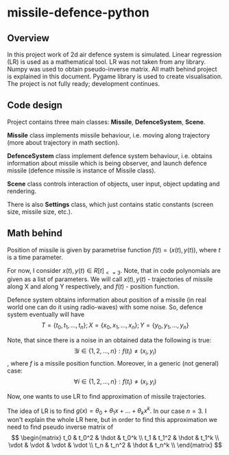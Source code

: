 # missile-defence-python

## Overview
  In this project work of 2d air defence system is simulated.
  Linear regression (LR) is used as a mathematical tool. LR was not taken from any library.
  Numpy was used to obtain pseudo-inverse matrix. All math behind project is explained in this document.
  Pygame library is used to create visualisation. 
  The project is not fully ready; development continues.

## Code design
  Project contains three main classes: __Missile__, __DefenceSystem__, __Scene__.

  __Missile__ class implements missile behaviour, i.e. moving along trajectory (more about trajectory in math section).

  __DefenceSystem__ class implement defence system behaviour, i.e. obtains information about missile which is being observer, and launch defence missile (defence missile is instance of Missile class).

  __Scene__ class controls interaction of objects, user input, object updating and rendering.

  There is also __Settings__ class, which just contains static constants (screen size, missile size, etc.).

## Math behind
  Position of missile is given by parametrise function $f(t) = (x(t), y(t))$, where $t$ is a time parameter.
  
  For now, I consider $x(t), y(t) \in R[t]_{<=3}$. Note, that in code polynomials are given as a list of parameters.
  We will call $x(t), y(t)$ - trajectories of missile along X and along Y respectively, and $f(t)$ - position function.

  Defence system obtains information about position of a missile (in real world one can do it using radio-waves) with some noise.
  So, defence system eventually will have $$T = \{t_0, t_1, ..., t_n\}; X = \{x_0, x_1, ..., x_n\}; Y = \{y_0, y_1, ..., y_n\}$$

  Note, that since there is a noise in an obtained data the following is true: $$\exists i \in \{1, 2, ..., n\}: f(t_i) \neq (x_i, y_i)$$, where $f$ is a missile position function. Moreover, in a generic (not general) case: $$\forall i \in \{1, 2, ..., n\}: f(t_i) \neq (x_i, y_i)$$

  Now, one wants to use LR to find approximation of missile trajectories. 
  
  The idea of LR is to find $g(x) = \theta_0 + \theta_1x + ... + \theta_kx^k$.
  In our case $n = 3$. I won't explain the whole LR here, but in order to find this approximation
  we need to find pseudo inverse matrix of 
  $$
    \begin{matrix}
    t_0 & t_0^2 & \hdot & t_0^k \\
    t_1 & t_1^2 & \hdot & t_1^k \\
    \vdot & \vdot & \vdot & \vdot \\
    t_n & t_n^2 & \hdot & t_n^k \\
    \end{matrix}
  $$

